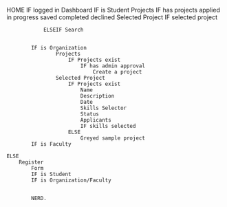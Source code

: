 HOME
    IF logged in
        Dashboard
            IF is Student
                Projects
                    IF has projects
                        applied
                        in progress
                        saved
                        completed
                        declined
                Selected Project
                    IF selected project

                ELSEIF Search


            IF is Organization
                    Projects
                        IF Projects exist
                            IF has admin approval
                                Create a project
                    Selected Project
                        IF Projects exist
                            Name
                            Description
                            Date
                            Skills Selector
                            Status
                            Applicants
                            IF skills selected
                        ELSE
                            Greyed sample project
            IF is Faculty

    ELSE
        Register
            Form
            IF is Student
            IF is Organization/Faculty


            NERD.

